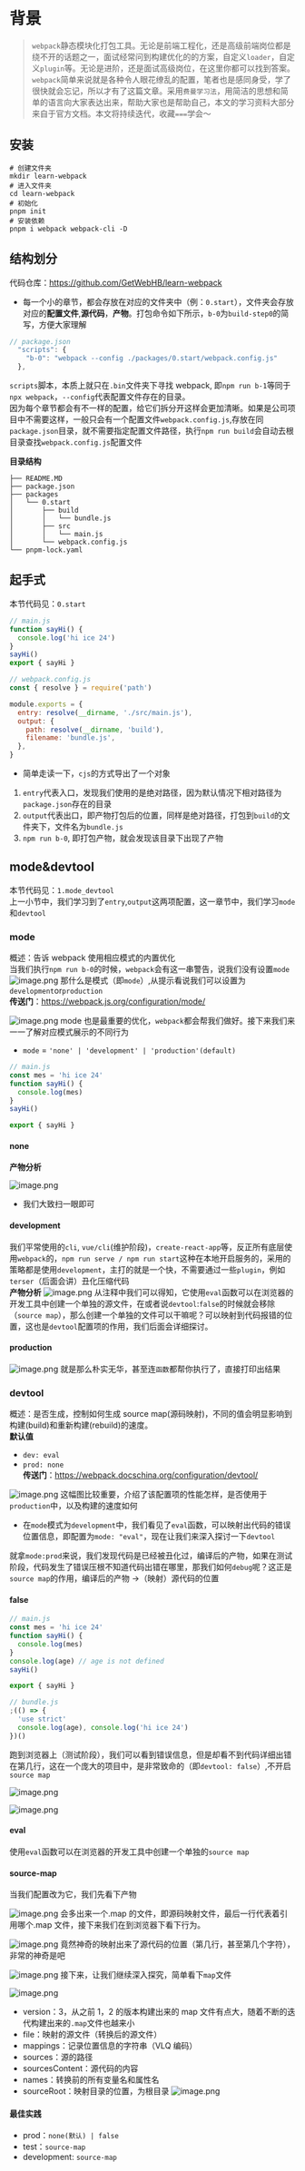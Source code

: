 # 背景

> `webpack`静态模块化打包工具。无论是前端工程化，还是高级前端岗位都是绕不开的话题之一，面试经常问到构建优化的的方案，自定义`loader`，自定义`plugin`等。无论是进阶，还是面试高级岗位，在这里你都可以找到答案。`webpack`简单来说就是各种令人眼花缭乱的配置，笔者也是感同身受，学了很快就会忘记，所以才有了这篇文章。采用`费曼学习法`，用简洁的思想和简单的语言向大家表达出来，帮助大家也是帮助自己，本文的学习资料大部分来自于官方文档。本文将持续迭代，收藏`===`学会～

## 安装

```shell
# 创建文件夹
mkdir learn-webpack
# 进入文件夹
cd learn-webpack
# 初始化
pnpm init
# 安装依赖
pnpm i webpack webpack-cli -D
```

## 结构划分

代码仓库：https://github.com/GetWebHB/learn-webpack

- 每一个小的章节，都会存放在对应的文件夹中（例：`0.start`），文件夹会存放对应的**配置文件**,**源代码**，**产物**。打包命令如下所示，`b-0`为`build-step0`的简写，方便大家理解

```js
// package.json
  "scripts": {
    "b-0": "webpack --config ./packages/0.start/webpack.config.js"
  },
```

`scripts`脚本，本质上就只在`.bin`文件夹下寻找 webpack, 即`npm run b-1`等同于`npx webpack`，`--config`代表配置文件存在的目录。  
因为每个章节都会有不一样的配置，给它们拆分开这样会更加清晰。如果是公司项目中不需要这样，一般只会有一个配置文件`webpack.config.js`,存放在同`package.json`目录，就不需要指定配置文件路径，执行`npm run build`会自动去根目录查找`webpack.config.js`配置文件

**目录结构**

```
├── README.MD
├── package.json
├── packages
│   └── 0.start
│       ├── build
│       │   └── bundle.js
│       ├── src
│       │   └── main.js
│       └── webpack.config.js
└── pnpm-lock.yaml
```

## 起手式

本节代码见：`0.start`

```js
// main.js
function sayHi() {
  console.log('hi ice 24')
}
sayHi()
export { sayHi }

// webpack.config.js
const { resolve } = require('path')

module.exports = {
  entry: resolve(__dirname, './src/main.js'),
  output: {
    path: resolve(__dirname, 'build'),
    filename: 'bundle.js',
  },
}
```

- 简单走读一下，`cjs`的方式导出了一个对象

1. `entry`代表入口，发现我们使用的是绝对路径，因为默认情况下相对路径为`package.json`存在的目录
2. `output`代表出口，即产物打包后的位置，同样是绝对路径，打包到`build`的文件夹下，文件名为`bundle.js`
3. `npm run b-0`, 即打包产物，就会发现该目录下出现了产物

## mode&devtool

本节代码见：`1.mode_devtool`  
上一小节中，我们学习到了`entry`,`output`这两项配置，这一章节中，我们学习`mode`和`devtool`

### mode

概述：告诉 webpack 使用相应模式的内置优化  
当我们执行`npm run b-0`的时候，`webpack`会有这一串警告，说我们没有设置`mode`
![image.png](https://p6-juejin.byteimg.com/tos-cn-i-k3u1fbpfcp/eee36533672c4c66aa9554840223f861~tplv-k3u1fbpfcp-jj-mark:0:0:0:0:q75.image#?w=1834&h=654&s=117215&e=png&b=282c34)
那什么是模式（即`mode`）,从提示看说我们可以设置为`development`or`production`  
**传送门**：https://webpack.js.org/configuration/mode/

![image.png](https://p9-juejin.byteimg.com/tos-cn-i-k3u1fbpfcp/3f9da85311ab4182bdbb7dc6c66fe054~tplv-k3u1fbpfcp-jj-mark:0:0:0:0:q75.image#?w=1466&h=748&s=148322&e=png&b=fcfcfc)
mode 也是最重要的优化，`webpack`都会帮我们做好。接下来我们来一一了解对应模式展示的不同行为

- `mode` = `'none' | 'development' | 'production'(default)`

```js
// main.js
const mes = 'hi ice 24'
function sayHi() {
  console.log(mes)
}
sayHi()

export { sayHi }
```

#### none

**产物分析**

![image.png](https://p1-juejin.byteimg.com/tos-cn-i-k3u1fbpfcp/13df19b8e0364eca89c28f9069f188f7~tplv-k3u1fbpfcp-jj-mark:0:0:0:0:q75.image#?w=1368&h=1264&s=420317&e=png&b=292d35)

- 我们大致扫一眼即可

#### development

我们平常使用的`cli`, `vue/cli`(维护阶段)，`create-react-app`等，反正所有底层使用`webpack`的，`npm run serve / npm run start`这种在本地开启服务的，采用的策略都是使用`development`，主打的就是一个快，不需要通过一些`plugin`，例如`terser`（后面会讲）丑化压缩代码  
**产物分析**
![image.png](https://p1-juejin.byteimg.com/tos-cn-i-k3u1fbpfcp/564682dee1804992b3dc15ed1fb27d80~tplv-k3u1fbpfcp-jj-mark:0:0:0:0:q75.image#?w=2340&h=1242&s=387998&e=png&b=292d35)
从注释中我们可以得知，它使用`eval`函数可以在浏览器的开发工具中创建一个单独的源文件，在或者说`devtool`:`false`的时候就会移除（`source map`），那么创建一个单独的文件可以干嘛呢？可以映射到代码报错的位置，这也是`devtool`配置项的作用，我们后面会详细探讨。

#### production

![image.png](https://p6-juejin.byteimg.com/tos-cn-i-k3u1fbpfcp/6da8af3c951a42fca16ae03ab7b5ec80~tplv-k3u1fbpfcp-jj-mark:0:0:0:0:q75.image#?w=912&h=456&s=26353&e=png&b=292d35)
就是那么朴实无华，甚至连`函数`都帮你执行了，直接打印出结果

### devtool

概述：是否生成，控制如何生成 source map(源码映射)，不同的值会明显影响到构建(build)和重新构建(rebuild)的速度。  
**默认值**

- `dev: eval`
- `prod: none`  
  **传送门**：https://webpack.docschina.org/configuration/devtool/

![image.png](https://p6-juejin.byteimg.com/tos-cn-i-k3u1fbpfcp/0bf78e8eb6a14de2b6b5c2df926a3aef~tplv-k3u1fbpfcp-jj-mark:0:0:0:0:q75.image#?w=1484&h=936&s=115197&e=png&b=fbfbfb)
这幅图比较重要，介绍了该配置项的性能怎样，是否使用于`production`中，以及构建的速度如何

- 在`mode`模式为`development`中，我们看见了`eval`函数，可以映射出代码的错误位置信息，即配置为`mode: "eval"`，现在让我们来深入探讨一下`devtool`

就拿`mode:prod`来说，我们发现代码是已经被丑化过，编译后的产物，如果在测试阶段，代码发生了错误压根不知道代码出错在哪里，那我们如何`debug`呢？这正是`source map`的作用，编译后的产物 ->（映射）源代码的位置

#### false

```js
// main.js
const mes = 'hi ice 24'
function sayHi() {
  console.log(mes)
}
console.log(age) // age is not defined
sayHi()

export { sayHi }

// bundle.js
;(() => {
  'use strict'
  console.log(age), console.log('hi ice 24')
})()
```

跑到浏览器上（测试阶段），我们可以看到错误信息，但是却看不到代码详细出错在第几行，这在一个庞大的项目中，是非常致命的（即`devtool: false`）,不开启`source map`

![image.png](https://p6-juejin.byteimg.com/tos-cn-i-k3u1fbpfcp/d3fa173da4744f9ba47dfcaccfcbce79~tplv-k3u1fbpfcp-jj-mark:0:0:0:0:q75.image#?w=1150&h=178&s=27161&e=png&b=fef8f8)

![image.png](https://p1-juejin.byteimg.com/tos-cn-i-k3u1fbpfcp/9bcf8157212d4b109c87ae4408613815~tplv-k3u1fbpfcp-jj-mark:0:0:0:0:q75.image#?w=884&h=34&s=12059&e=png&b=fefdfd)

#### eval

使用`eval`函数可以在浏览器的开发工具中创建一个单独的`source map`

#### source-map

当我们配置改为它，我们先看下产物

![image.png](https://p9-juejin.byteimg.com/tos-cn-i-k3u1fbpfcp/eeea7e0b0e9745a98c48778e76bc976d~tplv-k3u1fbpfcp-jj-mark:0:0:0:0:q75.image#?w=1584&h=588&s=109640&e=png&b=272b32)
会多出来一个.map 的文件，即源码映射文件，最后一行代表着引用哪个.map 文件，接下来我们在到浏览器下看下行为。

![image.png](https://p9-juejin.byteimg.com/tos-cn-i-k3u1fbpfcp/1d1334a74c42429fa2b22212c10c7c7c~tplv-k3u1fbpfcp-jj-mark:0:0:0:0:q75.image#?w=1638&h=322&s=22788&e=png&b=fefafa)
竟然神奇的映射出来了源代码的位置（第几行，甚至第几个字符），非常的神奇是吧

![image.png](https://p9-juejin.byteimg.com/tos-cn-i-k3u1fbpfcp/73fbc31fcfa44dc48ee8ae834a609a4c~tplv-k3u1fbpfcp-jj-mark:0:0:0:0:q75.image#?w=638&h=346&s=34665&e=png&b=fffbfb)
接下来，让我们继续深入探究，简单看下`map`文件

![image.png](https://p6-juejin.byteimg.com/tos-cn-i-k3u1fbpfcp/27b9d0dbcfa44df88d310b7cdd709964~tplv-k3u1fbpfcp-jj-mark:0:0:0:0:q75.image#?w=2112&h=356&s=78981&e=png&b=292d35)

- version：3，从之前 1，2 的版本构建出来的 map 文件有点大，随着不断的迭代构建出来的`.map`文件也越来小
- file：映射的源文件（转换后的源文件）
- mappings：记录位置信息的字符串（VLQ 编码）
- sources：源的路径
- sourcesContent：源代码的内容
- names：转换前的所有变量名和属性名
- sourceRoot：映射目录的位置，为根目录
  ![image.png](https://p3-juejin.byteimg.com/tos-cn-i-k3u1fbpfcp/445d5faa0e304a28bf682b5e11003f20~tplv-k3u1fbpfcp-jj-mark:0:0:0:0:q75.image#?w=1026&h=752&s=79779&e=png&b=ffffff)

#### 最佳实践

- prod：`none(默认) | false`
- test：`source-map`
- development: `source-map`
